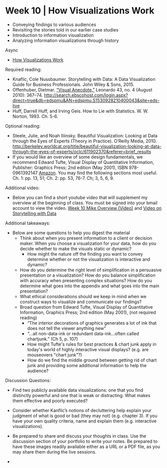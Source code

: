 # Week 10 | How Visualizations Work
* Conveying findings to various audiences
* Revisiting the stories told in our earlier case studies
* Introduction to information visualization
* Analyzing information visualizations through history


Async
* [How Visualizations Work](https://learn.datascience.berkeley.edu/ap/courses/266/sections/63f6d138-9c2e-4d9e-b9b1-4d2e70788eaf/coursework/courseModule/a3193582-2de6-4b0b-9952-b7c6b74391d0)


Required reading:
* Knaflic, Cole Nussbaumer. Storytelling with Data: A Data Visualization Guide for Business Professionals. John Wiley & Sons, 2015.
* Offenhuber, Dietmar. [“Visual Anecdote.”](./Visual_Anecdote.pdf) Leonardo 43, no. 4 (August 2010): 367–74. http://search.ebscohost.com/login.aspx?direct=true&db=edspmu&AN=edspmu.S1530928210400043&site=eds-live
* Huff, Darrell Huff, and Irving Geis. How to Lie with Statistics. W. W. Norton, 1993. Ch. 5-6.

Optional reading:
* Steele, Julie, and Noah Iliinsky. Beautiful Visualization: Looking at Data through the Eyes of Experts (Theory in Practice). O’Reilly Media, 2010.
http://berkeley.worldcat.org/title/beautiful-visualization-looking-at-data-through-the-eyes-of-experts/oclc/611902370&referer=brief_results
* If you would like an overview of some design fundamentals, we recommend Edward Tufte, Visual Display of Quantitative Information, Publisher: Graphics Press; 2nd edition (May 2001), ISBN 978-0961392147 [Amazon](https://smile.amazon.com/Visual-Display-Quantitative-Information/dp/B0084IP4DS). You may find the following sections most useful. Ch. 1: pp. 13, 51; Ch. 2: pp. 53, 76-7. Ch; 3, 5, 6, 9.


Additional video:
* Below you can find a short youtube video that will supplement my overview at the beginning of class. You must be signed into your bmail account to view the video. [Week 10 Mike Overview (Video)](https://youtu.be/ZY9yiDbrtF8) and [Video on Storytelling with Data](https://www.youtube.com/watch?v=M7cuFl1jts8)

Additional takeaways:
* Below are some questions to help you digest the material
  * Think about when you present information to a client or decision maker. When you choose a visualization for your data, how do you decide whether to make the visuals static or dynamic? 
    * How might the nature off the finding you want to convey determine whether or not the visualization is interactive and dynamic?
  * How do you determine the right level of simplification in a persuasive presentation or a visualization? How do you balance simplification with accuracy when presenting complex situations? How do you determine what goes into the appendix and what goes into the main presentation?
  * What ethical considerations should we keep in mind when we construct ways to visualize and communicate our findings?
  * Broad question from Edward Tufte, Visual Display of Quantitative Information, Graphics Press; 2nd edition (May 2001), (not required reading)
    * “The interior decorations of graphics generates a lot of ink that does not tell the viewer anything new” 
    * “…all non-data-ink or redundant data-ink…often called chartjunk.” (Ch 5, p. 107)
    * How might Tufte's rules for best practices & chart junk apply in today's world of highly interactive visual displays? (e.g. are mouseovers "chart junk"?)
    * How do we find the middle ground between getting rid of chart junk and providing some additional information to help the audience?


Discussion Questions:
* Find two publicly available data visualizations: one that you find distinctly powerful and one that is weak or distracting. What makes them effective and poorly executed? 
* Consider whether Kanflic’s notions of decluttering help explain your judgment of what is good or bad (they may not) (e.g. chapter 3). If you have your own quality criteria, name and explain them (e.g. interactive visualizations).
* Be prepared to share and discuss your thoughts in class. Use the discussion section of your portfolio to write your notes. Be prepared to have these images readily available either as a URL or a PDF file, as you may share them during the live sessions. 


* 

